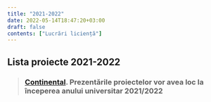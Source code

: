 ```yaml
---
title: "2021-2022"
date: 2022-05-14T18:47:20+03:00
draft: false
contents: ["Lucrări liciență"]
---
```

## Lista proiecte 2021-2022
>### [Continental](https://drive.google.com/file/d/1ZmuWrHEW3l9adg9YP2wx5sQb2f3C74LC/view?usp=sharing). Prezentările proiectelor vor avea loc la începerea anului universitar 2021/2022
